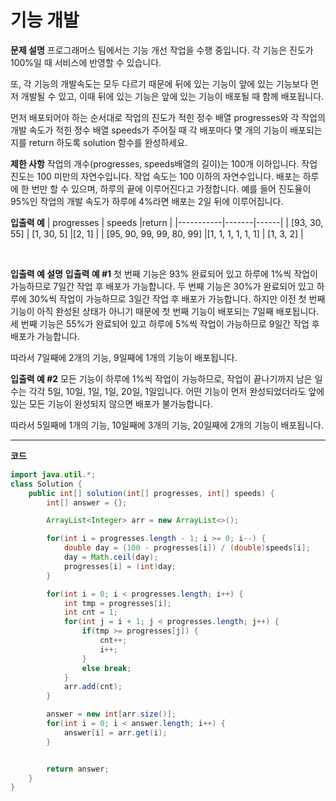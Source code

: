 # 기능 개발

**문제 설명**
프로그래머스 팀에서는 기능 개선 작업을 수행 중입니다. 각 기능은 진도가 100%일 때 서비스에 반영할 수 있습니다.

또, 각 기능의 개발속도는 모두 다르기 때문에 뒤에 있는 기능이 앞에 있는 기능보다 먼저 개발될 수 있고, 이때 뒤에 있는 기능은 앞에 있는 기능이 배포될 때 함께 배포됩니다.

먼저 배포되어야 하는 순서대로 작업의 진도가 적힌 정수 배열 progresses와 각 작업의 개발 속도가 적힌 정수 배열 speeds가 주어질 때 각 배포마다 몇 개의 기능이 배포되는지를 return 하도록 solution 함수를 완성하세요.
<br />

**제한 사항**
작업의 개수(progresses, speeds배열의 길이)는 100개 이하입니다.
작업 진도는 100 미만의 자연수입니다.
작업 속도는 100 이하의 자연수입니다.
배포는 하루에 한 번만 할 수 있으며, 하루의 끝에 이루어진다고 가정합니다. 예를 들어 진도율이 95%인 작업의 개발 속도가 하루에 4%라면 배포는 2일 뒤에 이루어집니다.
<br />

**입출력 예**
| progresses | speeds |return |
|-----------|-------|------|
| [93, 30, 55] | [1, 30, 5] |[2, 1] |
| [95, 90, 99, 99, 80, 99] |[1, 1, 1, 1, 1, 1] | [1, 3, 2] |

<br />

**입출력 예 설명**
**입출력 예 #1**
첫 번째 기능은 93% 완료되어 있고 하루에 1%씩 작업이 가능하므로 7일간 작업 후 배포가 가능합니다.
두 번째 기능은 30%가 완료되어 있고 하루에 30%씩 작업이 가능하므로 3일간 작업 후 배포가 가능합니다. 하지만 이전 첫 번째 기능이 아직 완성된 상태가 아니기 때문에 첫 번째 기능이 배포되는 7일째 배포됩니다.
세 번째 기능은 55%가 완료되어 있고 하루에 5%씩 작업이 가능하므로 9일간 작업 후 배포가 가능합니다.

따라서 7일째에 2개의 기능, 9일째에 1개의 기능이 배포됩니다.

**입출력 예 #2**
모든 기능이 하루에 1%씩 작업이 가능하므로, 작업이 끝나기까지 남은 일수는 각각 5일, 10일, 1일, 1일, 20일, 1일입니다. 어떤 기능이 먼저 완성되었더라도 앞에 있는 모든 기능이 완성되지 않으면 배포가 불가능합니다.

따라서 5일째에 1개의 기능, 10일째에 3개의 기능, 20일째에 2개의 기능이 배포됩니다.
<br />

---

**코드**

```java
import java.util.*;
class Solution {
    public int[] solution(int[] progresses, int[] speeds) {
        int[] answer = {};

        ArrayList<Integer> arr = new ArrayList<>();

        for(int i = progresses.length - 1; i >= 0; i--) {
            double day = (100 - progresses[i]) / (double)speeds[i];
            day = Math.ceil(day);
            progresses[i] = (int)day;
        }

        for(int i = 0; i < progresses.length; i++) {
            int tmp = progresses[i];
            int cnt = 1;
            for(int j = i + 1; j < progresses.length; j++) {
                if(tmp >= progresses[j]) {
                    cnt++;
                    i++;
                }
                else break;
            }
            arr.add(cnt);
        }

        answer = new int[arr.size()];
        for(int i = 0; i < answer.length; i++) {
            answer[i] = arr.get(i);
        }


        return answer;
    }
}
```
